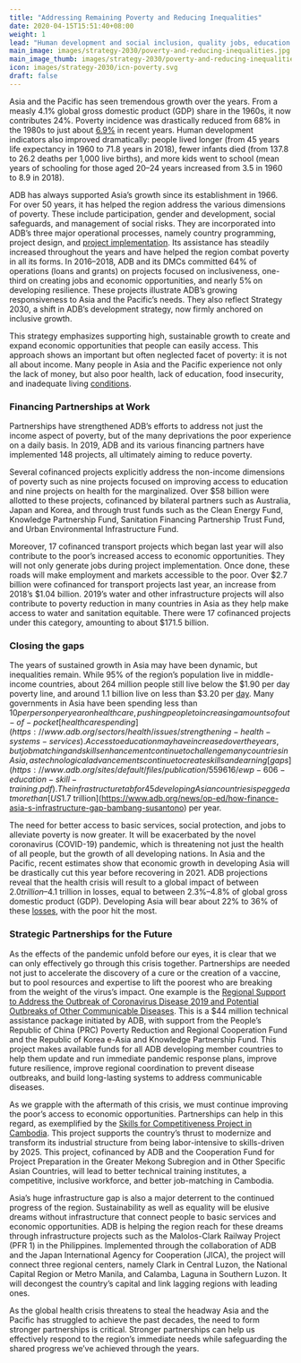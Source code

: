 ```yaml
---
title: "Addressing Remaining Poverty and Reducing Inequalities"
date: 2020-04-15T15:51:40+08:00
weight: 1
lead: "Human development and social inclusion, quality jobs, education and training, better health, social protection."
main_image: images/strategy-2030/poverty-and-reducing-inequalities.jpg
main_image_thumb: images/strategy-2030/poverty-and-reducing-inequalities-th.jpg
icon: images/strategy-2030/icn-poverty.svg
draft: false
---
```


Asia and the Pacific has seen tremendous growth over the years. From a measly 4.1% global gross domestic product (GDP) share in the 1960s, it now contributes 24%. Poverty incidence was drastically reduced from 68% in the 1980s to just about [6.9%](https://www.adb.org/sites/default/files/publication/549191/asias-journey-prosperity.pdf) in recent years. Human development indicators also improved dramatically: people lived longer (from 45 years life expectancy in 1960 to 71.8 years in 2018),  fewer infants died (from 137.8 to 26.2 deaths per 1,000 live births), and more kids went to school (mean years of schooling for those aged 20–24 years increased from 3.5 in 1960 to 8.9 in 2018). 

ADB has always supported Asia’s growth since its establishment in 1966. For over 50 years, it has helped the region address the various dimensions of poverty. These include participation, gender and development, social safeguards, and management of social risks. They are incorporated into ADB’s three major operational processes, namely country programming, project design, and [project implementation](https://www.adb.org/themes/social-development/overview). Its assistance has steadily increased throughout the years and have helped the region combat poverty in all its forms. In 2016–2018, ADB and its DMCs committed 64% of operations (loans and grants) on projects focused on inclusiveness, one- third on creating jobs and economic opportunities, and nearly 5% on developing resilience. These projects illustrate ADB’s growing responsiveness to Asia and the Pacific’s needs. They also reflect Strategy 2030, a shift in ADB’s development strategy, now firmly anchored on inclusive growth. 
 
This strategy emphasizes supporting high, sustainable growth to create and expand economic opportunities that people can easily access. This approach shows an important but often neglected facet of poverty: it is not all about income. Many people in Asia and the Pacific experience not only the lack of money, but also poor health, lack of education, food insecurity, and inadequate living [conditions](https://www.adb.org/sites/default/files/institutional-document/495951/strategy-2030-op1-poverty-inequalities.pdf). 

### Financing Partnerships at Work  

Partnerships have strengthened ADB’s efforts to address not just the income aspect of poverty, but of the many deprivations the poor experience on a daily basis. In 2019,  ADB and its various financing partners have implemented 148 projects, all ultimately aiming to reduce poverty.  

Several cofinanced projects explicitly address the non-income dimensions of poverty such as nine projects focused on improving access to education and nine projects on health for the marginalized. Over $58 billion were allotted to these projects, cofinanced by bilateral partners such as Australia, Japan and Korea, and through trust funds such as the Clean Energy Fund, Knowledge Partnership Fund, Sanitation Financing Partnership Trust Fund, and Urban Environmental Infrastructure Fund.  

Moreover, 17 cofinanced transport projects which began last year will also contribute to the poor’s increased access to economic opportunities. They will not only generate jobs during project implementation. Once done, these roads will make employment and markets accessible to the poor. Over $2.7 billion were cofinanced for transport projects last year, an increase from 2018’s $1.04 billion. 2019’s water and other infrastructure projects will also contribute to poverty reduction in many countries in Asia as they help make access to water and sanitation equitable. There were 17 cofinanced projects under this category, amounting to about $171.5 billion. 

### Closing the gaps 

The years of sustained growth in Asia may have been dynamic, but inequalities remain. While 95% of the region’s population live in middle-income countries, about 264 million people still live below the $1.90 per day poverty line, and around 1.1 billion live on less than $3.20 per [day](https://www.adb.org/sites/default/files/institutional-document/495951/strategy-2030-op1-poverty-inequalities.pdf).  Many governments in Asia have been spending less than $10 per person per year on health care, pushing people to increasing amounts  of out-of-pocket [health care spending](https://www.adb.org/sectors/health/issues/strengthening-health-systems-services). Access to education may have increased over the years, but job matching and skills enhancement continue to challenge many countries in Asia, as technological advancements continue to create skills and earning [gaps](https://www.adb.org/sites/default/files/publication/559616/ewp-606-education-skill-training.pdf).  The infrastructure tab for 45 developing Asian countries is pegged at more than [US$1.7 trillion](https://www.adb.org/news/op-ed/how-finance-asia-s-infrastructure-gap-bambang-susantono) per year. 

The need for better access to basic services, social protection, and jobs to alleviate poverty is now greater. It will be exacerbated by the novel coronavirus (COVID-19) pandemic, which is threatening not just the health of all people, but the growth of all developing nations. In Asia and the Pacific, recent estimates show that economic growth in developing Asia will be drastically cut this year before recovering in 2021. ADB projections reveal that the health crisis will result to a global impact of between $2.0 trillion–$4.1 trillion in losses, equal to between 2.3%–4.8% of global gross domestic product (GDP). Developing Asia will bear about 22% to 36% of these [losses](https://www.adb.org/publications/asian-development-outlook-2020-innovation-asia), with the poor hit the most. 

### Strategic Partnerships for the Future 

As the effects of the pandemic unfold before our eyes, it is clear that we can only effectively go through this crisis together. Partnerships are needed not just to accelerate the discovery of a cure or the creation of a vaccine, but to pool resources and expertise to lift the poorest who are breaking from the weight of the virus’s impact. One example is the [Regional Support to Address the Outbreak of Coronavirus Disease 2019 and Potential Outbreaks of Other Communicable Diseases](https://www.adb.org/projects/54079-001/main). This is a $44 million technical assistance package initiated by ADB, with support from the People’s Republic of China (PRC) Poverty Reduction and Regional Cooperation Fund and the Republic of Korea e-Asia and Knowledge Partnership Fund. This project makes available funds for all ADB developing member countries to help them update and run immediate pandemic response plans, improve future resilience, improve regional coordination to prevent disease outbreaks, and build long-lasting systems to address communicable diseases. 

As we grapple with the aftermath of this crisis, we must continue improving the poor’s access to economic opportunities. Partnerships can help in this regard, as exemplified by the [Skills for Competitiveness Project in Cambodia](https://www.adb.org/projects/50394-001/main#project-overview). This project supports the country’s thrust to modernize and transform its industrial structure from being labor-intensive to skills-driven by 2025. This project, cofinanced by ADB and the Cooperation Fund for Project Preparation in the Greater Mekong Subregion and in Other Specific Asian Countries, will lead to better technical training institutes, a competitive, inclusive workforce, and better job-matching in Cambodia.  

Asia’s huge infrastructure gap is also a major deterrent to the continued progress of the region. Sustainability as well as equality will be elusive dreams without infrastructure that connect people to basic services and economic opportunities. ADB is helping the region reach for these dreams through infrastructure projects such as the Malolos-Clark Railway Project (PFR 1) in the Philippines. Implemented through the collaboration of ADB and the Japan International Agency for Cooperation (JICA), the project will connect three regional centers, namely Clark in Central Luzon, the National Capital Region or Metro Manila, and Calamba, Laguna in Southern Luzon. It will decongest the country’s capital and link lagging regions with leading ones.  

As the global health crisis threatens to steal the headway Asia and the Pacific has struggled to achieve the past decades, the need to form stronger partnerships is critical. Stronger partnerships can help us effectively respond to the region’s immediate needs while safeguarding the shared progress we’ve achieved through the years.